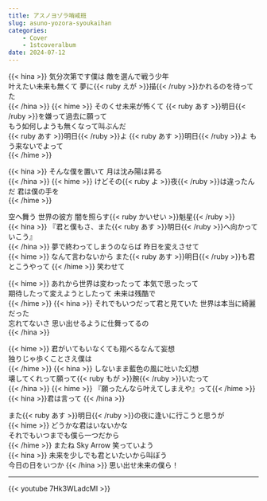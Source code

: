 ```yaml
---
title: アスノヨゾラ哨戒班
slug: asuno-yozora-syoukaihan
categories:
    - Cover
    - 1stcoveralbum
date: 2024-07-12
---
```

{{< hina >}}
気分次第です僕は 敵を選んで戦う少年  
叶えたい未来も無くて 夢に{{< ruby えが >}}描{{< /ruby >}}かれるのを待ってた  
{{< /hina >}}
{{< hime >}}
そのくせ未来が怖くて {{< ruby あす >}}明日{{< /ruby >}}を嫌って過去に願って  
もう如何しようも無くなって叫ぶんだ  
{{< ruby あす >}}明日{{< /ruby >}}よ {{< ruby あす >}}明日{{< /ruby >}}よ もう来ないでよって  
{{< /hime >}}

{{< hina >}}
そんな僕を置いて 月は沈み陽は昇る  
{{< /hina >}}
{{< hime >}}
けどその{{< ruby よ >}}夜{{< /ruby >}}は違ったんだ 君は僕の手を  
{{< /hime >}}

空へ舞う 世界の彼方 闇を照らす{{< ruby かいせい >}}魁星{{< /ruby >}}  
{{< hina >}}
『君と僕もさ、また{{< ruby あす >}}明日{{< /ruby >}}へ向かっていこう』  
{{< /hina >}}
夢で終わってしまうのならば 昨日を変えさせて  
{{< hime >}}
なんて言わないから また{{< ruby あす >}}明日{{< /ruby >}}も君とこうやって 
{{< /hime >}}
笑わせて  

{{< hime >}}
あれから世界は変わったって 本気で思ったって  
期待したって変えようとしたって 未来は残酷で  
{{< /hime >}}
{{< hina >}}
それでもいつだって君と見ていた 世界は本当に綺麗だった  
忘れてないさ 思い出せるように仕舞ってるの  
{{< /hina >}}

{{< hime >}}
君がいてもいなくても翔べるなんて妄想  
独りじゃ歩くことさえ僕は  
{{< /hime >}}
{{< hina >}}
しないまま藍色の風に吐いた幻想  
壊してくれって願って{{< ruby もが >}}踠{{< /ruby >}}いたって  
{{< /hina >}}
{{< hime >}}
『願ったんなら叶えてしまえや』って{{< /hime >}}{{< hina >}}君は言って  {{< /hina >}}

また{{< ruby あす >}}明日{{< /ruby >}}の夜に逢いに行こうと思うが  
{{< hime >}}
どうかな君はいないかな  
それでもいつまでも僕ら一つだから  
{{< /hime >}}
またね Sky Arrow 笑っていよう  
{{< hina >}}
未来を少しでも君といたいから叫ぼう  
今日の日をいつか 
{{< /hina >}}
思い出せ未来の僕ら！  

---

{{< youtube 7Hk3WLadcMI >}}